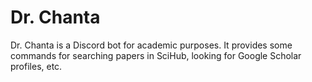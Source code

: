 # Dr. Chanta
Dr. Chanta is a Discord bot for academic purposes. It provides some commands for searching papers in SciHub, looking for Google Scholar profiles, etc.